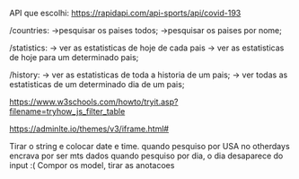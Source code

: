 API que escolhi:
    https://rapidapi.com/api-sports/api/covid-193

/countries:
->pesquisar os paises todos;
->pesquisar os paises por nome;

/statistics:
-> ver as estatisticas de hoje de cada pais
-> ver as estatisticas de hoje para um determinado pais;

/history:
-> ver as estatisticas de toda a historia de um pais;
-> ver todas as estatisticas de um determinado dia de um pais;


https://www.w3schools.com/howto/tryit.asp?filename=tryhow_js_filter_table

https://adminlte.io/themes/v3/iframe.html#


Tirar o string e colocar date e time.
quando pesquiso por USA no otherdays encrava por ser mts dados
quando pesquiso por dia, o dia desaparece do input :(
Compor os model, tirar as anotacoes
